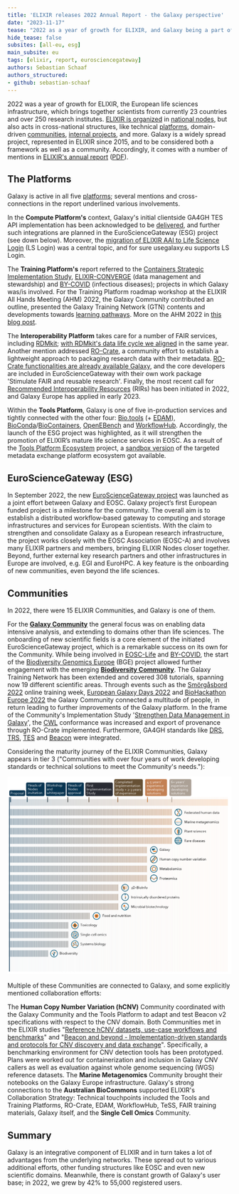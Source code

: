 ```yaml
---
title: 'ELIXIR releases 2022 Annual Report - the Galaxy perspective'
date: "2023-11-17"
tease: "2022 as a year of growth for ELIXIR, and Galaxy being a part of it."
hide_tease: false
subsites: [all-eu, esg]
main_subsite: eu
tags: [elixir, report, eurosciencegateway]
authors: Sebastian Schaaf
authors_structured:
- github: sebastian-schaaf
---
```


2022 was a year of growth for ELIXIR, the European life sciences infrastructure, which brings together scientists from currently 23 countries and over 250 research institutes. [ELIXIR is organized](https://elixir-europe.org/how-we-work) in [national nodes](https://elixir-europe.org/about-us/who-we-are/nodes), but also acts in cross-national structures, like technical [platforms](https://elixir-europe.org/platforms), domain-driven [communities](https://elixir-europe.org/communities), [internal projects](https://elixir-europe.org/internal-projects), and more. Galaxy is a widely spread project, represented in ELIXIR since 2015, and to be considered both a framework as well as a community. Accordingly, it comes with a number of mentions in [ELIXIR's annual report](https://elixir-europe.org/news/elixir-releases-2022-annual-report) ([PDF](https://elixir-europe.org/sites/default/files/documents/annual-report-2022.pdf)).

## The Platforms

Galaxy is active in all five [platforms](https://elixir-europe.org/platforms); several mentions and cross-connections in the report underlined various involvements.

In the **Compute Platform's** context, Galaxy's initial clientside GA4GH TES API implementation has been acknowledged to be [delivered](https://github.com/galaxyproject/galaxy/pull/14777), and further such integrations are planned in the EuroScienceGateway (ESG) project (see down below). Moreover, the [migration of ELIXIR AAI to Life Science Login](https://elixir-europe.org/AAI-migration) (LS Login) was a central topic, and for sure usegalaxy.eu supports LS Login.

The **Training Platform's** report referred to the [Containers Strategic Implementation Study](https://elixir-europe.org/internal-projects/commissioned-services/making-container-services-integratable), [ELIXIR-CONVERGE](https://elixir-europe.org/about-us/how-funded/eu-projects/converge) (data management and stewardship) and [BY-COVID](https://by-covid.org) (infectious diseases); projects in which Galaxy was/is involved. For the Training Platform roadmap workshop at the ELIXIR All Hands Meeting (AHM) 2022, the Galaxy Community contributed an outline, presented the Galaxy Training Network (GTN) contents and developments towards [learning pathways](https://training.galaxyproject.org/training-material/learning-pathways/). More on the AHM 2022 in [this blog post](https://galaxyproject.org/news/2022-06-21-elixirah22/).

The **Interoperability Platform** takes care for a number of FAIR services, including [RDMkit](https://rdmkit.elixir-europe.org/); [with RDMkit's data life cycle we aligned](https://galaxyproject.org/news/2022-10-19-rdm-galaxy/) in the same year. Another mention addressed [RO-Crate](https://www.researchobject.org/ro-crate/), a community effort to establish a lightweight approach to packaging research data with their metadata. [RO-Crate functionalities are already available Galaxy](https://galaxyproject.org/news/2023-02-23-structured-data-exports-ro-bco/), and the core developers are included in EuroScienceGateway with their own work package 'Stimulate FAIR and reusable research'. Finally, the most recent call for  [Recommended Interoperability Resources](https://elixir-europe.org/platforms/interoperability/rirs) (RIRs) has been initiated in 2022, and Galaxy Europe has applied in early 2023.

Within the **Tools Platform**, Galaxy is one of five in-production services and tightly connected with the other four: [Bio.tools](https://bio.tools) (+ [EDAM](https://edamontology.org)), [BioConda](https://bioconda.github.io)/[BioContainers](https://biocontainers.pro), [OpenEBench](https://openebench.bsc.es/dashboard/) and [WorkflowHub](https://workflowhub.eu). Accordingly, the launch of the ESG project was highlighted, as it will strengthen the promotion of ELIXIR’s mature life science services in EOSC. As a result of the [Tools Platform Ecosystem](https://elixir-europe.org/internal-projects/commissioned-services/tools-platform-ecosystem) project, a [sandbox version](https://github.com/bio-tools/content-sandbox) of the targeted metadata exchange platform ecosystem got available. 

## EuroScienceGateway (ESG)

In September 2022, the new [EuroScienceGateway project](https://www.eurosciencegateway.org) was launched as a joint effort between Galaxy and EOSC. Galaxy project’s first European funded project is a milestone for the community. The overall aim is to establish a distributed workflow‐based gateway to computing and storage infrastructures and services for European scientists.
With the claim to strengthen and consolidate Galaxy as a European research infrastructure, the project works closely with the EOSC Association (EOSC-A) and involves many ELIXIR partners and members, bringing ELIXIR Nodes closer together. Beyond, further external key research partners and other infrastructures in Europe are involved, e.g. EGI and EuroHPC. A key feature is the onboarding of new communities, even beyond the life sciences.

## Communities

In 2022, there were 15 ELIXIR Communities, and Galaxy is one of them. 

For the [**Galaxy Community**](https://elixir-europe.org/communities/galaxy) the general focus was on enabling data intensive analysis, and extending to domains other than life sciences. The onboarding of new scientific fields is a core element of the initiated EuroScienceGateway project, which is a remarkable success on its own for the Community. 
While being involved in [EOSC-Life](https://www.eosc-life.eu) and [BY-COVID](https://by-covid.org), the start of the [Biodiversity Genomics Europe](https://biodiversitygenomics.eu) (BGE) project allowed further engagement with the emerging [**Biodiversity Community**](https://elixir-europe.org/communities/biodiversity). The Galaxy Training Network has been extended and covered 308 tutorials, spanning now 19 different scientific areas. Through events such as the [Smörgåsbord 2022](https://gallantries.github.io/video-library/events/smorgasbord2/tapas.html) online training week, [European Galaxy Days 2022](https://galaxyproject.org/events/2022-10-egd/) and [BioHackathon Europe 2022](https://elixir-europe.org/events/biohackathon-europe-2022) the Galaxy Community connected a multitude of people, in return leading to further improvements of the Galaxy platform. 
In the frame of the Community's Implementation Study '[Strengthen Data Management in Galaxy](https://elixir-europe.org/internal-projects/commissioned-services/strengthen-data-management-galaxy)', the [CWL](https://www.commonwl.org) conformance was increased and export of provenance through RO-Crate implemented. Furthermore, GA4GH standards like [DRS](https://www.ga4gh.org/product/data-repository-service-drs/), [TRS](https://www.ga4gh.org/product/tool-registry-service-trs/), [TES](https://www.ga4gh.org/product/task-execution-service-tes/) and [Beacon](https://www.ga4gh.org/product/beacon-api/) were integrated.

Considering the maturity journey of the ELIXIR Communities, Galaxy appears in tier 3 ("Communities with over four years of work developing standards or technical solutions to meet the Community's needs."): 

<img src="ELIXIR_Community_maturity_journey.png" width="600">

Multiple of these Communities are connected to Galaxy, and some explicitly mentioned collaboration efforts:

The **Human Copy Number Variation (hCNV)** Community coordinated with the Galaxy Community and the Tools Platform to adapt and test Beacon v2 specifications with respect to the CNV domain. Both Communities met in the ELIXIR studies "[Reference hCNV datasets, use-case workflows and benchmarks](https://elixir-europe.org/internal-projects/commissioned-services/reference-hcnv-datasets)" and "[Beacon and beyond - Implementation-driven standards and protocols for CNV discovery and data exchange](https://elixir-europe.org/internal-projects/commissioned-services/beacon-and-beyond)". Specifically, a benchmarking environment for CNV detection tools has been prototyped. Plans were worked out for containerization and inclusion in Galaxy CNV callers as well as evaluation against whole genome sequencing (WGS) reference datasets. The **Marine Metagenomics** Community brought their notebooks on the Galaxy Europe infrastructure. Galaxy's strong connections to the **Australian BioCommons** supported ELIXIR's Collaboration Strategy: Technical touchpoints included the Tools and Training Platforms, RO-Crate, EDAM, WorkflowHub, TeSS, FAIR training materials, Galaxy itself, and the **Single Cell Omics** Community.

## Summary

Galaxy is an integrative component of ELIXIR and in turn takes a lot of advantages from the underlying networks. These spread out to various additional efforts, other funding structures like EOSC and even new scientific domains. Meanwhile, there is constant growth of Galaxy's user base; in 2022, we grew by 42% to 55,000 registered users.



